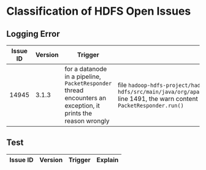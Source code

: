 # Classification of HDFS Open Issues

## Logging Error

| Issue ID | Version | Trigger | Explain |
|----------|---------|-----------|--------|
| 14945 | 3.1.3 | for a datanode in a pipeline, `PacketResponder` thread encounters an exception, it prints the reason wrongly | file `hadoop-hdfs-project/hadoop-hdfs/src/main/java/org/apache/hadoop/hdfs/server/datanode/BlockReceiver.java` line 1491, the warn content should not be `BlockReceiver.run()` but `PacketResponder.run()`|


## Test

| Issue ID | Version | Trigger | Explain |
|----------|---------|-----------|--------|
